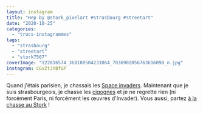 ```yaml
---
layout: instagram
title: "Hep by @stork_pixelart #strasbourg #streetart"
date: "2020-10-25"
categories: 
  - "trucs-instagrammes"
tags: 
  - "strasbourg"
  - "streetart"
  - "stork7567"
coverImage: "122816574_368180504231064_7036902056763616098_n.jpg"
instagram: CGxZtJYBfGP
---
```


Quand j'étais parisien, je chassais les [Space invaders](http://sitofotos.6x8.org/index.php?/category/2). Maintenant que je suis strasbourgeois, je chasse les [cigognes](https://www.6x8.org/tag/stork7567/) et je ne regrette rien (ni forcément Paris, ni forcément les œuvres d'Invader). Vous aussi, partez [à la chasse au Stork](https://www.6x8.org/2019/11/a-la-chasse-au-stork/) !

